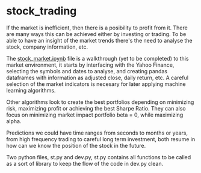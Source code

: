 # stock_trading

If the market is inefficient, then there is a posibility to profit from it. There are many ways this can be achieved either by investing or trading. To be able to have an insight of the market trends there's the need to analyse the stock, company information, etc.

The [stock_market.ipynb](https://github.com/luisecastro/stock_trading/blob/master/stock_market.ipynb) file is a walkthrough (yet to be completed) to this market environment, it starts by interfacing with the Yahoo Finance, selecting the symbols and dates to analyse, and creating pandas dataframes with information as adjusted close, daily return, etc. A careful selection of the market indicators is necesary for later applying machine learning algorithms. 

Other algorithms look to create the best portfolios depending on minimizing risk, maximizing profit or achieving the best Sharpe Ratio. They can also focus on minimizing market impact portfolio beta = 0, while maximizing alpha.

Predictions we could have time ranges from seconds to months or years, from high frequency trading to careful long term investment, both resume in how can we know the position of the stock in the future.

Two python files, st.py and dev.py, st.py contains all functions to be called as a sort of library to keep the flow of the code in dev.py clean.